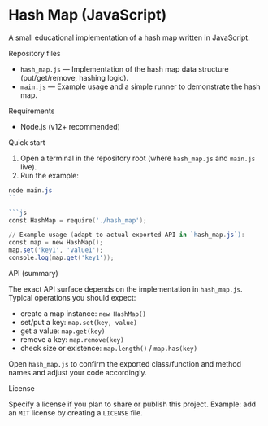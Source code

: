 # Hash Map (JavaScript)

A small educational implementation of a hash map written in JavaScript.

Repository files

- `hash_map.js` — Implementation of the hash map data structure (put/get/remove, hashing logic).
- `main.js` — Example usage and a simple runner to demonstrate the hash map.

Requirements

- Node.js (v12+ recommended)

Quick start

1. Open a terminal in the repository root (where `hash_map.js` and `main.js` live).
2. Run the example:

```powershell
node main.js
``

```js
const HashMap = require('./hash_map');

// Example usage (adapt to actual exported API in `hash_map.js`):
const map = new HashMap();
map.set('key1', 'value1');
console.log(map.get('key1'));
```

API (summary)

The exact API surface depends on the implementation in `hash_map.js`. Typical operations you should expect:

- create a map instance: `new HashMap()`
- set/put a key: `map.set(key, value)`
- get a value: `map.get(key)`
- remove a key: `map.remove(key)`
- check size or existence: `map.length()` / `map.has(key)`

Open `hash_map.js` to confirm the exported class/function and method names and adjust your code accordingly.

License

Specify a license if you plan to share or publish this project. Example: add an `MIT` license by creating a `LICENSE` file.